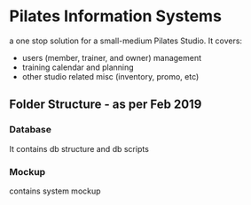# Pilates Information Systems
a one stop solution for a small-medium Pilates Studio. 
It covers:  
  *  users (member, trainer, and owner) management
  *  training calendar and planning
  *  other studio related misc (inventory, promo, etc)
  
## Folder Structure - as per Feb 2019
<h3>Database</h3>
  It contains db structure and db scripts  
<h3>Mockup  </h3>
  contains system mockup
